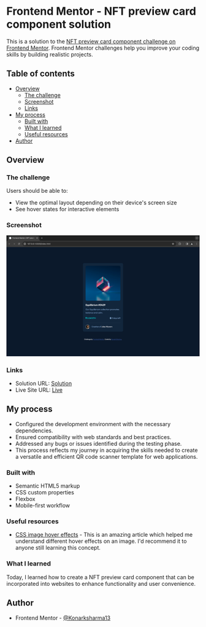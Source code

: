 # Frontend Mentor - NFT preview card component solution

This is a solution to the [NFT preview card component challenge on Frontend Mentor](https://www.frontendmentor.io/challenges/nft-preview-card-component-SbdUL_w0U). Frontend Mentor challenges help you improve your coding skills by building realistic projects. 

## Table of contents

- [Overview](#overview)
  - [The challenge](#the-challenge)
  - [Screenshot](#screenshot)
  - [Links](#links)
- [My process](#my-process)
  - [Built with](#built-with)
  - [What I learned](#what-i-learned)
  - [Useful resources](#useful-resources)
- [Author](#author)

## Overview

### The challenge

Users should be able to:

- View the optimal layout depending on their device's screen size
- See hover states for interactive elements

### Screenshot

![](./screenshot.png)

### Links

- Solution URL: [Solution](https://www.frontendmentor.io/solutions/nft-preview-card-component-solution-fxXKdea1Ix)
- Live Site URL: [Live](https://konarksharma13.netlify.app/nft%20preview%20card%20component/)

## My process
- Configured the development environment with the necessary dependencies.
- Ensured compatibility with web standards and best practices.
- Addressed any bugs or issues identified during the testing phase.
- This process reflects my journey in acquiring the skills needed to create a versatile and efficient QR code scanner template for web applications.
  
### Built with

- Semantic HTML5 markup
- CSS custom properties
- Flexbox
- Mobile-first workflow

### Useful resources

- [CSS image hover effects](https://codepen.io/nxworld/pen/ZYNOBZ) - This is an amazing article which helped me understand different hover effects on an image. I'd recommend it to anyone still learning this concept.


### What I learned

Today, I learned how to create a NFT preview card component that can be incorporated into websites to enhance functionality and user convenience.

## Author

- Frontend Mentor - [@Konarksharma13](https://www.frontendmentor.io/profile/Konarksharma13)
